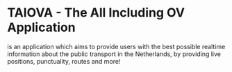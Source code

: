 # TAIOVA - The All Including OV Application
is an application which aims to provide users with the best possible realtime information about the public transport in the Netherlands, by providing live positions, punctuality, routes and more!
